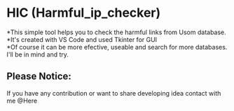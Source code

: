 # HIC (Harmful_ip_checker)

<p>*This simple tool helps you to check the harmful links from Usom database.<br>
*It's created with VS Code and used Tkinter for GUI<br>
*Of course it can be more efective, useable and search for more databases. I'll be in mind and try.</p> 

## Please Notice: 
If you have any contribution or want to share developing idea contact with me @Here

